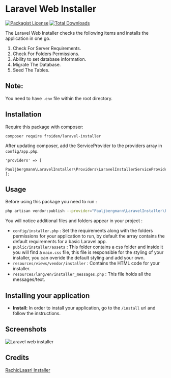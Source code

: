 # Laravel Web Installer

[![Packagist License](https://poser.pugx.org/froiden/laravel-installer/license.png)]()
[![Total Downloads](https://poser.pugx.org/froiden/laravel-installer/d/total.png)](https://packagist.org/packages/froiden/laravel-installer)

The Laravel Web Installer checks the following items and installs the application in one go. 

1. Check For Server Requirements.
2. Check For Folders Permissions.
3. Ability to set database information.
4. Migrate The Database.
5. Seed The Tables.

## Note:
You need to have `.env` file within the root directory.

## Installation
Require this package with composer:
```
composer require froiden/laravel-installer
```


After updating composer, add the ServiceProvider to the providers array in `config/app.php`.

```
'providers' => [
    Pauljbergmann\LaravelInstaller\Providers\LaravelInstallerServiceProvider::class,
];
```

## Usage

Before using this package you need to run :
```bash
php artisan vendor:publish --provider="Pauljbergmann\LaravelInstaller\Providers\LaravelInstallerServiceProvider"
```

You will notice additional files and folders appear in your project :
 
 - `config/installer.php` : Set the requirements along with the folders permissions for your application to run, by default the array contains the default requirements for a basic Laravel app.
 - `public/installer/assets` : This folder contains a css folder and inside it you will find a `main.css` file, this file is responsible for the styling of your installer, you can overide the default styling and add your own.
 - `resources/views/vendor/installer` : Contains the HTML code for your installer.
 - `resources/lang/en/installer_messages.php` : This file holds all the messages/text.

## Installing your application
- **Install:** In order to install your application, go to the `/install` url and follow the instructions.
## Screenshots
 
![Laravel web installer](http://public.froid.works/knap1.png)

## Credits
[RachidLaasri Installer](https://github.com/RachidLaasri/LaravelInstaller)
